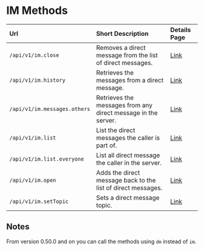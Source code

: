 # IM Methods

| Url | Short Description | Details Page |
| :--- | :--- | :--- |
| `/api/v1/im.close` | Removes a direct message from the list of direct messages. | [Link](close.md) |
| `/api/v1/im.history` | Retrieves the messages from a direct message. | [Link](history.md) |
| `/api/v1/im.messages.others` | Retrieves the messages from any direct message in the server. | [Link](messages.others.md) |
| `/api/v1/im.list` | List the direct messages the caller is part of. | [Link](list.md) |
| `/api/v1/im.list.everyone` | List all direct message the caller in the server. | [Link](list.everyone.md) |
| `/api/v1/im.open` | Adds the direct message back to the list of direct messages. | [Link](open.md) |
| `/api/v1/im.setTopic` | Sets a direct message topic. | [Link](setTopic.md) |

## Notes

From version 0.50.0 and on you can call the methods using `dm` instead of `im`.
